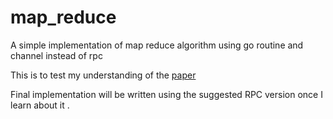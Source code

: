 # map_reduce
A simple implementation of map reduce algorithm using go routine and channel instead of rpc

This is to test my understanding of the [paper](https://static.googleusercontent.com/media/research.google.com/en//archive/mapreduce-osdi04.pdf)

Final implementation will be written using the suggested RPC version once I learn about it .
